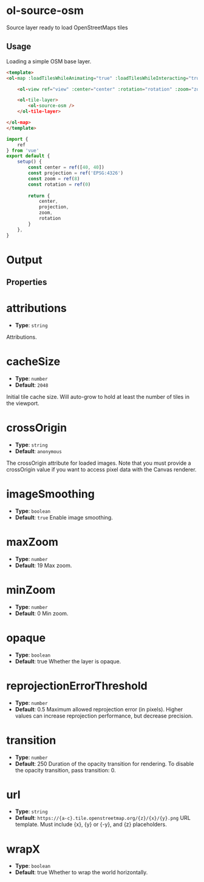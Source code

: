 # ol-source-osm

Source layer ready to load OpenStreetMaps tiles

## Usage

Loading a simple OSM base layer.

```html
<template>
<ol-map :loadTilesWhileAnimating="true" :loadTilesWhileInteracting="true" style="height:400px">

    <ol-view ref="view" :center="center" :rotation="rotation" :zoom="zoom" :projection="projection" />

    <ol-tile-layer>
        <ol-source-osm />
    </ol-tile-layer>

</ol-map>
</template>
```

```js
import {
    ref
} from 'vue'
export default {
    setup() {
        const center = ref([40, 40])
        const projection = ref('EPSG:4326')
        const zoom = ref(8)
        const rotation = ref(0)
        
        return {
            center,
            projection,
            zoom,
            rotation
        }
    },
}
```

# Output

<script setup>
import MapDemo from "@demos/MapDemo.vue"
</script>

<ClientOnly>
<MapDemo />
</ClientOnly>




## Properties


# attributions

- **Type**: `string`

Attributions.

# cacheSize

- **Type**: `number`
- **Default**: `2048`

Initial tile cache size. Will auto-grow to hold at least the number of tiles in the viewport.

# crossOrigin

- **Type**: `string`
- **Default**: `anonymous`

	
The crossOrigin attribute for loaded images. Note that you must provide a crossOrigin value if you want to access pixel data with the Canvas renderer.


# imageSmoothing

- **Type**: `boolean`
- **Default**: `true`
Enable image smoothing.

# maxZoom

- **Type**: `number`
- **Default**: 19
Max zoom.

# minZoom

- **Type**: `number`
- **Default**: 0
Min zoom.

# opaque

- **Type**: `boolean`
- **Default**: true
Whether the layer is opaque.

# reprojectionErrorThreshold

- **Type**: `number `
- **Default**:  0.5
Maximum allowed reprojection error (in pixels). Higher values can increase reprojection performance, but decrease precision.

# transition

- **Type**: `number`
- **Default**:  250
Duration of the opacity transition for rendering. To disable the opacity transition, pass transition: 0.


# url

- **Type**: `string`
- **Default**:  `https://{a-c}.tile.openstreetmap.org/{z}/{x}/{y}.png`
URL template. Must include {x}, {y} or {-y}, and {z} placeholders.


# wrapX

- **Type**: `boolean `
- **Default**:  true
Whether to wrap the world horizontally.
